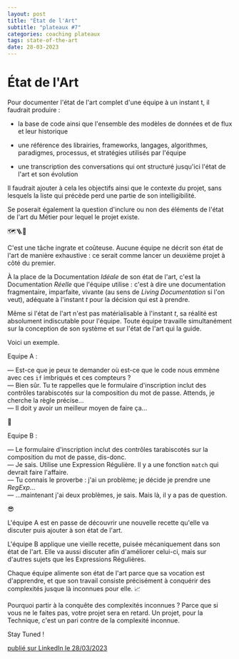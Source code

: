 ```yaml
---
layout: post
title: "État de l'Art"
subtitle: "plateaux #7"
categories: coaching plateaux
tags: state-of-the-art
date: 28-03-2023
---
```

# État de l'Art

Pour documenter l'état de l'art complet d'une équipe à un instant t, il faudrait produire :
<!--more-->

- la base de code ainsi que l'ensemble des modèles de données et de flux et leur historique

- une référence des librairies, frameworks, langages, algorithmes, paradigmes, processus, et stratégies utilisés par l'équipe

- une transcription des conversations qui ont structuré jusqu'ici l'état de l'art et son évolution

Il faudrait ajouter à cela les objectifs ainsi que le contexte du projet, sans lesquels la liste qui précède perd une partie de son intelligibilité.

Se poserait également la question d'inclure ou non des éléments de l'état de l'art du Métier pour lequel le projet existe.

🗺🪜🧯

C'est une tâche ingrate et coûteuse. Aucune équipe ne décrit son état de l'art de manière exhaustive : ce serait comme lancer un deuxième projet à côté du premier.

À la place de la Documentation *Idéale* de son état de l'art, c'est la Documentation *Réelle* que l'équipe utilise : c'est à dire une documentation fragmentaire, imparfaite, vivante (au sens de *Living Documentation* si l'on veut), adéquate à l'instant *t* pour la décision qui est à prendre.

Même si l'état de l'art n'est pas matérialisable à l'instant *t*, sa réalité est absolument indiscutable pour l'équipe. Toute équipe travaille simultanément sur la conception de son système et sur l'état de l'art qui la guide.

Voici un exemple.

Equipe A :

— Est-ce que je peux te demander où est-ce que le code nous emmène avec ces `if` imbriqués et ces compteurs ?\
— Bien sûr. Tu te rappelles que le formulaire d'inscription inclut des contrôles tarabiscotés sur la composition du mot de passe. Attends, je cherche la règle précise…\
— Il doit y avoir un meilleur moyen de faire ça…

🤔

Equipe B :

— Le formulaire d'inscription inclut des contrôles tarabiscotés sur la composition du mot de passe, dis-donc.\
— Je sais. Utilise une Expression Régulière. Il y a une fonction `match` qui devrait faire l'affaire.\
— Tu connais le proverbe : j'ai un problème; je décide je prendre une *RegExp*…\
— …maintenant j'ai deux problèmes, je sais. Mais là, il y a pas de question.

😎

L'équipe A est en passe de découvrir une nouvelle recette qu'elle va discuter puis ajouter à son état de l'art.

L'équipe B applique une vieille recette, puisée mécaniquement dans son état de l'art. Elle va aussi discuter afin d'améliorer celui-ci, mais sur d'autres sujets que les Expressions Régulières.

Chaque équipe alimente son état de l'art parce que sa vocation est d'apprendre, et que son travail consiste précisément à conquérir des complexités jusque là inconnues pour elle. 📈

Pourquoi partir à la conquête des complexités inconnues ? Parce que si vous ne le faites pas, votre projet sera en retard. Un projet, pour la Technique, c'est un pari contre de la complexité inconnue.

Stay Tuned !


[publié sur LinkedIn le 28/03/2023](https://www.linkedin.com/posts/christophe-thibaut-35b4657_etatdelart-developpement-documentation-activity-7046375432950087680-PFeO?utm_source=share&utm_medium=member_desktop)

